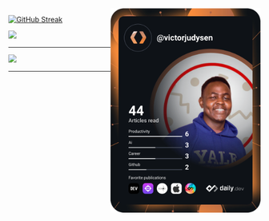 <div align="left">
  <a href="https://app.daily.dev/victorjudysen"><img src="https://github.com/victorjudysen/victorjudysen/blob/main/devcard.svg" width="300" align="right" alt="Victor Judysen's Dev Card"/></a>
</div>

<div>
  
</div>

[![GitHub Streak](https://streak-stats.demolab.com?user=victorjudysen&theme=radical&border_radius=9&date_format=M%20j%5B%2C%20Y%5D&card_width=481)](https://git.io/streak-stats)


![](https://github-readme-stats.vercel.app/api?username=victorjudysen&theme=radical&hide_border=false&include_all_commits=true&count_private=true)<br/>
<hr/> 

![](https://github-readme-stats.vercel.app/api/top-langs/?username=victorjudysen&theme=radical&hide_border=false&include_all_commits=true&count_private=true&layout=compact) 
<hr/>


<!--
### :hammer_and_wrench: Languages and Tools :
<div>
  <img src="https://github.com/devicons/devicon/blob/master/icons/html5/html5-original.svg" title="HTML5" alt="HTML" width="40" height="40"/>&nbsp;
  <img src="https://github.com/devicons/devicon/blob/master/icons/css3/css3-plain-wordmark.svg"  title="CSS3" alt="CSS" width="40" height="40"/>&nbsp;
  <img src="https://github.com/devicons/devicon/blob/master/icons/javascript/javascript-original.svg" title="JavaScript" alt="JavaScript" width="40" height="40"/>&nbsp;
  <img src="https://github.com/devicons/devicon/blob/master/icons/java/java-original-wordmark.svg" title="Java" alt="Java" width="40" height="40"/>&nbsp;
  <img src="https://github.com/devicons/devicon/blob/master/icons/mysql/mysql-original-wordmark.svg" title="MySQL"  alt="MySQL" width="40" height="40"/>&nbsp;
  <img src="https://github.com/devicons/devicon/blob/master/icons/git/git-original-wordmark.svg" title="Git" **alt="Git" width="40" height="40"/>
</div>
<br><be>


### 📫 Connect with me:

- 📧 Email: victorjkweka@hotmail.com
- 💼 LinkedIn: [Victor (Mekku) Kweka](https://www.linkedin.com/in/victor-judysen-kweka/)
